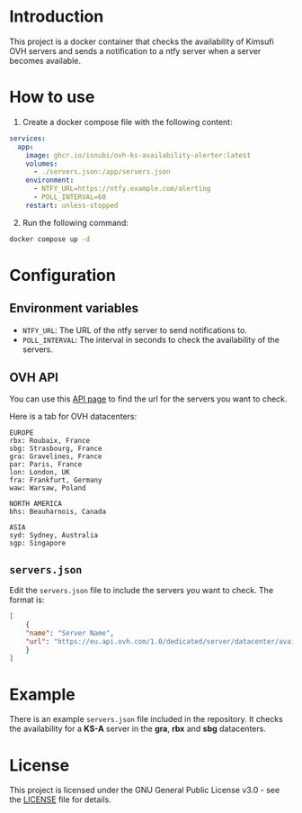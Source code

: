 # Introduction

This project is a docker container that checks the availability of Kimsufi OVH servers and sends a notification to a ntfy server when a server becomes available.

# How to use

1. Create a docker compose file with the following content:
```yaml
services:
  app:
    image: ghcr.io/isnubi/ovh-ks-availability-alerter:latest
    volumes:
      - ./servers.json:/app/servers.json
    environment:
      - NTFY_URL=https://ntfy.example.com/alerting
      - POLL_INTERVAL=60
    restart: unless-stopped
```
2. Run the following command:
```bash
docker compose up -d
```

# Configuration

## Environment variables

- `NTFY_URL`: The URL of the ntfy server to send notifications to.
- `POLL_INTERVAL`: The interval in seconds to check the availability of the servers.

## OVH API

You can use this [API page](https://eu.api.ovh.com/console/?section=%2Fdedicated%2Fserver&branch=v1#get-/dedicated/server/datacenter/availabilities) to find the url for the servers you want to check.

Here is a tab for OVH datacenters:
```
EUROPE
rbx: Roubaix, France
sbg: Strasbourg, France
gra: Gravelines, France
par: Paris, France
lon: London, UK
fra: Frankfurt, Germany
waw: Warsaw, Poland

NORTH AMERICA
bhs: Beauharnois, Canada

ASIA
syd: Sydney, Australia
sgp: Singapore
```

## `servers.json`

Edit the `servers.json` file to include the servers you want to check. The format is:
```json
[
    {
	"name": "Server Name",
	"url": "https://eu.api.ovh.com/1.0/dedicated/server/datacenter/availabilities?country=FR&datacenter=gra"
    }
]
```

# Example
There is an example `servers.json` file included in the repository. It checks the availability for a **KS-A** server in the **gra**, **rbx** and **sbg** datacenters. 

# License

This project is licensed under the GNU General Public License v3.0 - see the [LICENSE](LICENSE) file for details.

